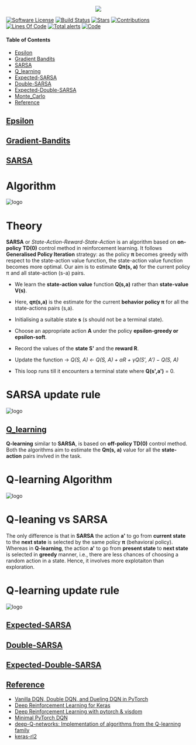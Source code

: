 <p align="center">
  <img src="https://github.com/addy1997/RL-Algorithms/blob/master/assets/logo.jpg"/>
</p>


[![Software License](https://img.shields.io/badge/license-MIT-brightgreen.svg)](LICENSE)  [![Build Status](https://ci.appveyor.com/api/projects/status/8e784doc5sye7c41?svg=true)](https://ci.appveyor.com/project/addy1997/RL-Algorithms)  [![Stars](https://img.shields.io/github/stars/addy1997/RL-Algorithms.svg?style=flat&label=Star&maxAge=86400)](STARS) [![Contributions](https://img.shields.io/github/commit-activity/m/addy1997/RL-Algorithms.svg?color=%09%2346c018)](https://github.com/addy1997/RL-Algorithms/graphs/commit-activity) [![Lines Of Code](https://tokei.rs/b1/github/addy1997/RL-Algorithms?category=code)](https://github.com/addy1997/RL-Algorithms)   [![Total alerts](https://img.shields.io/lgtm/alerts/g/addy1997/RL-Algorithms.svg?logo=lgtm&logoWidth=18)](https://lgtm.com/projects/g/addy1997/RL-Algorithms/alerts/) [![Code](https://img.shields.io/badge/code%20style-black-000000.svg)](https://github.com/ambv/black)

#### Table of Contents

* [Epsilon](#Epsilon)
* [Gradient Bandits](#Gradient-Bandits) 
* [SARSA](#SARSA)
* [Q_learning](#Q_learning)
* [Expected-SARSA](#Expected-SARSA)
* [Double-SARSA](#Double-SARSA)
* [Expected-Double-SARSA](#Expected-Double-SARSA)
* [Monte_Carlo](#Monte_Carlo)
* [Reference](#Reference)

## [Epsilon](#RL-Algorithms)


## [Gradient-Bandits](#RL-Algorithms)


## [SARSA](#RL-Algorithms)

# Algorithm 
![logo](https://github.com/addy1997/RL-Algorithms/blob/master/SARSA/SARSA_psuedo.png)

# Theory

**SARSA** or _State-Action-Reward-State-Action_ is an algorithm based on **on-policy** **TD(0)** control method in reinforcement learning.
It follows **Generalised Policy Iteration** strategy: as the policy **π** becomes greedy with respect to the state-action value function, the state-action value function becomes more optimal. Our aim is to estimate **Qπ(s, a)** for the current policy π and all state-action (s-a) pairs.

* We learn the **state-action value** function **Q(s,a)** rather than **state-value** **V(s)**.
* Here, **qπ(s,a)** is the estimate for the current **behavior policy π** for all the state-actions pairs (s,a).
* Initialising a suitable state **s** (s should not be a terminal state).
* Choose an appropriate action **A** under the policy **epsilon-greedy or epsilon-soft**.
* Record the values of the **state S'** and the **reward R**.
* Update the function -> _Q(S, A) ← Q(S, A) + αR + γQ(S′, A′) − Q(S, A)_

* This loop runs till it encounters a terminal state where **Q(s',a')** = 0.

# SARSA update rule

![logo](https://github.com/addy1997/RL-Algorithms/blob/master/SARSA/sarsa2.png)

## [Q_learning](#RL-Algorithms)

**Q-learning** similar to **SARSA**, is based on **off-policy TD(0)** control method. Both the algorithms aim to estimate the **Qπ(s, a)** value for all the **state-action** pairs invlved in the task. 

# Q-learning Algorithm 

![logo](https://github.com/addy1997/RL-Algorithms/blob/master/Q-learning/Q_learning2.png)

# Q-leaning vs SARSA
The only difference is that in **SARSA** the action **a'** to go from **current state** to the **next state** is selected by the same policy **π** (behavioral policy). Whereas in **Q-learning**, the action **a'** to go from **present state** to **next state** is selected in **greedy** manner, i.e., there are less chances of choosing a random action in a state. Hence, it involves more explotaiton than exploration. 

# Q-learning update rule
![logo](https://github.com/addy1997/RL-Algorithms/blob/master/Q-learning/Q_learning1.png)


## [Expected-SARSA](#RL-Algorithms)


## [Double-SARSA](#RL-Algorithms)


## [Expected-Double-SARSA](#RL-Algorithms)



## [Reference](#RL-Algorithms)

* [Vanilla DQN, Double DQN, and Dueling DQN in PyTorch](https://github.com/dxyang/DQN_pytorch)
* [Deep Reinforcement Learning for Keras](https://github.com/keras-rl/keras-rl)
* [Deep Reinforcement Learning with pytorch & visdom](https://github.com/jingweiz/pytorch-rl)
* [Minimal PyTorch DQN](https://github.com/econti/minimal_dqn)
* [deep-Q-networks: Implementation of algorithms from the Q-learning family](https://github.com/cyoon1729/deep-Q-networks)
* [keras-rl2 ](https://github.com/wau/keras-rl2)

